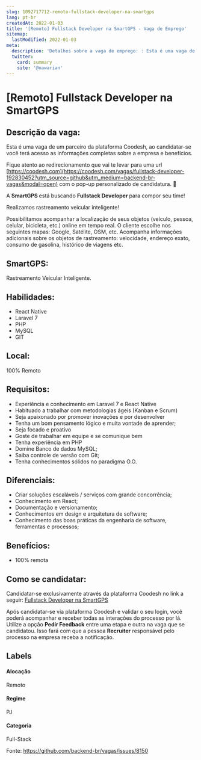 ```yaml
---
slug: 1092717712-remoto-fullstack-developer-na-smartgps
lang: pt-br
createdAt: 2022-01-03
title: '[Remoto] Fullstack Developer na SmartGPS - Vaga de Emprego'
sitemap:
  lastModified: 2022-01-03
meta:
  description: 'Detalhes sobre a vaga de emprego: : Esta é uma vaga de um parceiro da plataforma Coodesh, ao candidatar-se você terá acesso as informações completas sobre a empresa e benefícios.  Fique atento ao redirecionamento que vai te levar para uma url [https://coodesh.com](https://coodesh.com/vagas/fullstack-developer-192830452?utm_source=github&utm_medium=backend-br-vagas&modal=open) com o pop-up personalizado de candidatura. 👋 <p>A <strong>SmartGPS </strong>está buscando <strong>Fullstack Developer </strong>para compor seu time!</p> <p>Realizamos rastreamento veicular inteligente!</p> <p>Possibilitamos acompanhar a localização de seus objetos (veículo, pessoa, celular, bicicleta, etc.) online em tempo real. O cliente escolhe nos seguintes mapas: Google, Satélite, OSM, etc. Acompanha informações adicionais sobre os objetos de rastreamento: velocidade, endereço exato, consumo de gasolina, histórico de viagens etc.</p>'
  twitter:
    card: summary
    site: '@nawarian'
---
```


# [Remoto] Fullstack Developer na SmartGPS

## Descrição da vaga: 
Esta é uma vaga de um parceiro da plataforma Coodesh, ao candidatar-se você terá acesso as informações completas sobre a empresa e benefícios.


Fique atento ao redirecionamento que vai te levar para uma url [https://coodesh.com](https://coodesh.com/vagas/fullstack-developer-192830452?utm_source=github&utm_medium=backend-br-vagas&modal=open) com o pop-up personalizado de candidatura. 👋
<p>A <strong>SmartGPS </strong>está buscando <strong>Fullstack Developer </strong>para compor seu time!</p>
<p>Realizamos rastreamento veicular inteligente!</p>
<p>Possibilitamos acompanhar a localização de seus objetos (veículo, pessoa, celular, bicicleta, etc.) online em tempo real. O cliente escolhe nos seguintes mapas: Google, Satélite, OSM, etc. Acompanha informações adicionais sobre os objetos de rastreamento: velocidade, endereço exato, consumo de gasolina, histórico de viagens etc.</p>

## SmartGPS: 
 <p>Rastreamento Veicular Inteligente.<br></p>
</p>

 ## Habilidades: 
 - React Native 
- Laravel 7 
- PHP 
- MySQL 
- GIT
## Local: 
 100% Remoto
## Requisitos: 
 - Experiência e conhecimento em Laravel 7 e React Native 
- Habituado a trabalhar com metodologias ágeis (Kanban e Scrum) 
- Seja apaixonado por promover inovações e por desenvolver 
- Tenha um bom pensamento lógico e muita vontade de aprender; 
- Seja focado e proativo 
- Goste de trabalhar em equipe e se comunique bem 
- Tenha experiência em PHP 
- Domine Banco de dados MySQL; 
- Saiba controle de versão com Git; 
- Tenha conhecimentos sólidos no paradigma O.O.
## Diferenciais: 
 - Criar soluções escaláveis / serviços com grande concorrência; 
- Conhecimento em React; 
- Documentação e versionamento; 
- Conhecimentos em design e arquitetura de software; 
- Conhecimento das boas práticas da engenharia de software, ferramentas e processos;
## Benefícios: 
 - 100% remota
## Como se candidatar:
Candidatar-se exclusivamente através da plataforma Coodesh no link a seguir: [Fullstack Developer na SmartGPS](https://coodesh.com/vagas/fullstack-developer-192830452?utm_source=github&utm_medium=backend-br-vagas&modal=open)


Após candidatar-se via plataforma Coodesh e validar o seu login, você poderá acompanhar e receber todas as interações do processo por lá. Utilize a opção **Pedir Feedback** entre uma etapa e outra na vaga que se candidatou. Isso fará com que a pessoa **Recruiter** responsável pelo processo na empresa receba a notificação.
## Labels
#### Alocação
Remoto
#### Regime
PJ
#### Categoria
Full-Stack

Fonte: https://github.com/backend-br/vagas/issues/8150